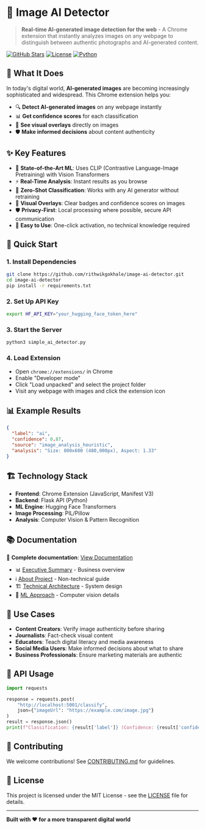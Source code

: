 # 🤖 Image AI Detector

> **Real-time AI-generated image detection for the web** - A Chrome extension that instantly analyzes images on any webpage to distinguish between authentic photographs and AI-generated content.

[![GitHub Stars](https://img.shields.io/github/stars/rithwikgokhale/image-ai-detector?style=social)](https://github.com/rithwikgokhale/image-ai-detector)
[![License](https://img.shields.io/github/license/rithwikgokhale/image-ai-detector)](https://github.com/rithwikgokhale/image-ai-detector/blob/main/LICENSE)
[![Python](https://img.shields.io/badge/Python-3.9+-blue.svg)](https://python.org)

## 🎯 What It Does

In today's digital world, **AI-generated images** are becoming increasingly sophisticated and widespread. This Chrome extension helps you:

- 🔍 **Detect AI-generated images** on any webpage instantly
- 📊 **Get confidence scores** for each classification
- 🎨 **See visual overlays** directly on images
- 🛡️ **Make informed decisions** about content authenticity

## ✨ Key Features

- 🧠 **State-of-the-Art ML**: Uses CLIP (Contrastive Language-Image Pretraining) with Vision Transformers
- ⚡ **Real-Time Analysis**: Instant results as you browse
- 🔄 **Zero-Shot Classification**: Works with any AI generator without retraining
- 🎨 **Visual Overlays**: Clear badges and confidence scores on images
- 🛡️ **Privacy-First**: Local processing where possible, secure API communication
- 📱 **Easy to Use**: One-click activation, no technical knowledge required

## 🚀 Quick Start

### 1. Install Dependencies
```bash
git clone https://github.com/rithwikgokhale/image-ai-detector.git
cd image-ai-detector
pip install -r requirements.txt
```

### 2. Set Up API Key
```bash
export HF_API_KEY="your_hugging_face_token_here"
```

### 3. Start the Server
```bash
python3 simple_ai_detector.py
```

### 4. Load Extension
- Open `chrome://extensions/` in Chrome
- Enable "Developer mode"
- Click "Load unpacked" and select the project folder
- Visit any webpage with images and click the extension icon

## 📊 Example Results

```json
{
  "label": "ai",
  "confidence": 0.87,
  "source": "image_analysis_heuristic",
  "analysis": "Size: 800x600 (480,000px), Aspect: 1.33"
}
```

## 🏗️ Technology Stack

- **Frontend**: Chrome Extension (JavaScript, Manifest V3)
- **Backend**: Flask API (Python)
- **ML Engine**: Hugging Face Transformers
- **Image Processing**: PIL/Pillow
- **Analysis**: Computer Vision & Pattern Recognition

## 📚 Documentation

📖 **Complete documentation**: [View Documentation](https://your-netlify-site.netlify.app)

- 📊 [Executive Summary](https://your-netlify-site.netlify.app/executive-summary.html) - Business overview
- ℹ️ [About Project](https://your-netlify-site.netlify.app/about-project.html) - Non-technical guide
- 🏗️ [Technical Architecture](https://your-netlify-site.netlify.app/technical/architecture.html) - System design
- 🧠 [ML Approach](https://your-netlify-site.netlify.app/technical/ml-approach.html) - Computer vision details

## 🎯 Use Cases

- **Content Creators**: Verify image authenticity before sharing
- **Journalists**: Fact-check visual content
- **Educators**: Teach digital literacy and media awareness
- **Social Media Users**: Make informed decisions about what to share
- **Business Professionals**: Ensure marketing materials are authentic

## 🔧 API Usage

```python
import requests

response = requests.post(
    "http://localhost:5001/classify",
    json={"imageUrl": "https://example.com/image.jpg"}
)
result = response.json()
print(f"Classification: {result['label']} (Confidence: {result['confidence']:.2%})")
```

## 🤝 Contributing

We welcome contributions! See [CONTRIBUTING.md](CONTRIBUTING.md) for guidelines.

## 📄 License

This project is licensed under the MIT License - see the [LICENSE](LICENSE) file for details.

---

**Built with ❤️ for a more transparent digital world**
